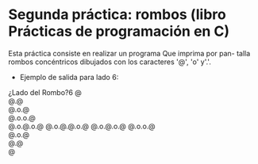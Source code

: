 # Segunda práctica: rombos (libro Prácticas de programación en C)

Esta práctica consiste en realizar un programa Que imprima por pan-
talla rombos concéntricos dibujados con los caracteres '@', 'o' y'.'.

- Ejemplo de salida para lado 6:

¿Lado del Rombo?6
     @     
    @.@    
   @.o.@   
  @.o.o.@  
 @.o.@.o.@ 
@.o.@.@.o.@
 @.o.@.o.@ 
  @.o.o.@  
   @.o.@   
    @.@    
     @     
